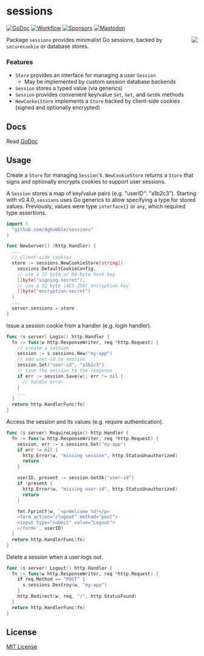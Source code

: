 # sessions
[![GoDoc](https://pkg.go.dev/badge/github.com/dghubble/sessions.svg)](https://pkg.go.dev/github.com/dghubble/sessions)
[![Workflow](https://github.com/dghubble/sessions/actions/workflows/test.yaml/badge.svg)](https://github.com/dghubble/sessions/actions/workflows/test.yaml?query=branch%3Amain)
[![Sponsors](https://img.shields.io/github/sponsors/dghubble?logo=github)](https://github.com/sponsors/dghubble)
[![Mastodon](https://img.shields.io/badge/follow-news-6364ff?logo=mastodon)](https://fosstodon.org/@dghubble)

<img align="right" src="https://storage.googleapis.com/dghubble/small-gopher-with-cookie.png">

Package `sessions` provides minimalist Go sessions, backed by `securecookie` or database stores.

### Features

* `Store` provides an interface for managing a user `Session`
    * May be implemented by custom session database backends
* `Session` stores a typed value (via generics)
* `Session` provides convenient key/value `Set`, `Get`, and `GetOk` methods
* `NewCookeiStore` implements a `Store` backed by client-side cookies (signed and optionally encrypted)

## Docs

Read [GoDoc](https://godoc.org/github.com/dghubble/sessions)

## Usage

Create a `Store` for managing `Session`'s. `NewCookieStore` returns a `Store` that signs and optionally encrypts cookies to support user sessions.

A `Session` stores a map of key/value pairs (e.g. "userID": "a1b2c3"). Starting with v0.4.0, `sessions` uses Go generics to allow specifying a type for stored values. Previously, values were type `interface{}` or `any`, which required type assertions.

```go
import (
  "github.com/dghubble/sessions"
)

func NewServer() (http.Handler) {
  ...
  // client-side cookies
  store := sessions.NewCookieStore[string](
    sessions.DefaultCookieConfig,
    // use a 32 byte or 64 byte hash key
    []byte("signing-secret"),
    // use a 32 byte (AES-256) encryption key
    []byte("encryption-secret")
  )
  ...
  server.sessions = store
}
```

Issue a session cookie from a handler (e.g. login handler).

```go
func (s server) Login() http.Handler {
  fn := func(w http.ResponseWriter, req *http.Request) {
    // create a session
    session := s.sessions.New("my-app")
    // add user-id to session
    session.Set("user-id", "a1b2c3")
    // save the session to the response
    if err := session.Save(w); err != nil {
      // handle error
    }
    ...
  }
  return http.HandlerFunc(fn)
}
```

Access the session and its values (e.g. require authentication).

```go
func (s server) RequireLogin() http.Handler {
  fn := func(w http.ResponseWriter, req *http.Request) {
    session, err := s.sessions.Get("my-app")
    if err != nil {
      http.Error(w, "missing session", http.StatusUnauthorized)
      return
    }

    userID, present := session.GetOk("user-id")
    if !present {
      http.Error(w, "missing user-id", http.StatusUnauthorized)
      return
    }

    fmt.Fprintf(w, `<p>Welcome %d!</p>
    <form action="/logout" method="post">
    <input type="submit" value="Logout">
    </form>`, userID)
  }
  return http.HandlerFunc(fn)
}
```

Delete a session when a user logs out.

```go
func (s server) Logout() http.Handler {
  fn := func(w http.ResponseWriter, req *http.Request) {
    if req.Method == "POST" {
      s.sessions.Destroy(w, "my-app")
    }
    http.Redirect(w, req, "/", http.StatusFound)
  }
  return http.HandlerFunc(fn)
}
```

## License

[MIT License](LICENSE)
